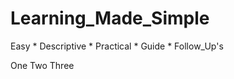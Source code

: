 # Learning_Made_Simple
 Easy  *  Descriptive  *  Practical  *  Guide  *  Follow_Up's 
 
 One
 Two
 Three
 
